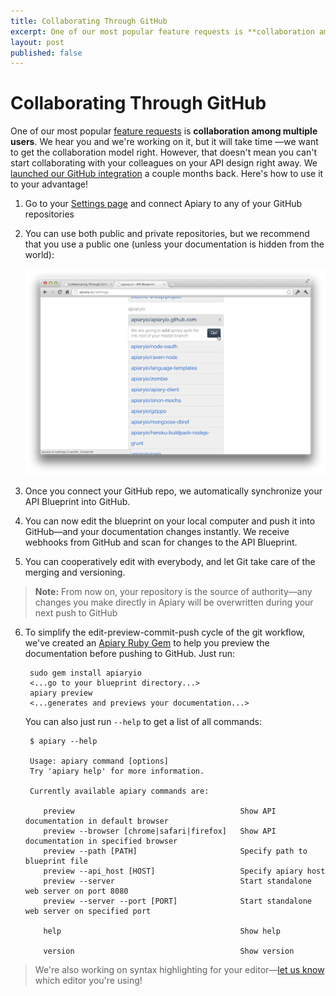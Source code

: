 ```yaml
---
title: Collaborating Through GitHub
excerpt: One of our most popular feature requests is **collaboration among multiple users**. Here's how you can use our GitHub integration to do that
layout: post
published: false
---
```


# Collaborating Through GitHub

One of our most popular [feature requests](https://apiary.uservoice.com/forums/120125-general/suggestions/3003895-share-one-api-among-several-users) is **collaboration among multiple users**. We hear you and we're working on it, but it will take time —we want to get the collaboration model right. However, that doesn't mean you can't start collaborating with your colleagues on your API design right away. We [launched our GitHub integration](http://blog.apiary.io/2012/05/21/to-our-wonderful-beta-testers/) a couple months back. Here's how to use it to your advantage!

1. Go to your [Settings page](https://apiary.io/settings) and connect Apiary to any of your GitHub repositories
2. You can use both public and private repositories, but we recommend that you use a public one (unless your documentation is hidden from the world):

     ![Github Repos Association](/images/2012-09-13-github-repos.png)

3. Once you connect your GitHub repo, we automatically synchronize your API Blueprint into GitHub.
4. You can now edit the blueprint on your local computer and push it into GitHub&mdash;and your documentation changes instantly. We receive webhooks from GitHub and scan for changes to the API Blueprint.
5. You can cooperatively edit with everybody, and let Git take care of the merging and versioning.
    
> **Note:** From now on, your repository is the source of authority—any changes you make directly in Apiary will be overwritten during your next push to GitHub

6. To simplify the edit-preview-commit-push cycle of the git workflow, we've created an [Apiary Ruby Gem](https://github.com/apiaryio/apiary-client) to help you preview the documentation before pushing to GitHub. Just run:

        sudo gem install apiaryio
        <...go to your blueprint directory...>
        apiary preview
        <...generates and previews your documentation...>
    
    You can also just run `--help` to get a list of all commands:
    
        $ apiary --help
        
        Usage: apiary command [options]
        Try 'apiary help' for more information.

        Currently available apiary commands are:

           preview                                     Show API documentation in default browser
           preview --browser [chrome|safari|firefox]   Show API documentation in specified browser
           preview --path [PATH]                       Specify path to blueprint file
           preview --api_host [HOST]                   Specify apiary host
           preview --server                            Start standalone web server on port 8080
           preview --server --port [PORT]              Start standalone web server on specified port

           help                                        Show help

           version                                     Show version
        

> We're also working on syntax highlighting for your editor&mdash;[let us know](mailto:support@apiary.io) which editor you're using!
